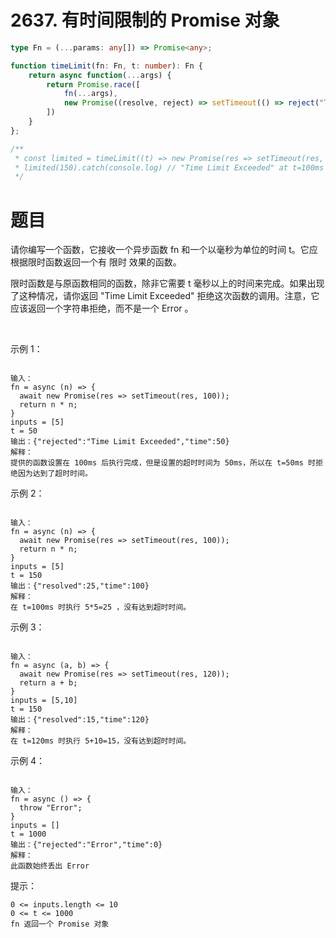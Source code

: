 # 2637. 有时间限制的 Promise 对象

```ts
type Fn = (...params: any[]) => Promise<any>;

function timeLimit(fn: Fn, t: number): Fn {
	return async function(...args) {
        return Promise.race([
            fn(...args), 
            new Promise((resolve, reject) => setTimeout(() => reject("Time Limit Exceeded"), t))
        ])
    }
};

/**
 * const limited = timeLimit((t) => new Promise(res => setTimeout(res, t)), 100);
 * limited(150).catch(console.log) // "Time Limit Exceeded" at t=100ms
 */
```

# 题目



请你编写一个函数，它接收一个异步函数 fn 和一个以毫秒为单位的时间 t。它应根据限时函数返回一个有 限时 效果的函数。

限时函数是与原函数相同的函数，除非它需要 t 毫秒以上的时间来完成。如果出现了这种情况，请你返回 "Time Limit Exceeded" 拒绝这次函数的调用。注意，它应该返回一个字符串拒绝，而不是一个 Error 。

 


示例 1：
```

输入：
fn = async (n) => { 
  await new Promise(res => setTimeout(res, 100)); 
  return n * n; 
}
inputs = [5]
t = 50
输出：{"rejected":"Time Limit Exceeded","time":50}
解释：
提供的函数设置在 100ms 后执行完成，但是设置的超时时间为 50ms，所以在 t=50ms 时拒绝因为达到了超时时间。
```
示例 2：
```

输入：
fn = async (n) => { 
  await new Promise(res => setTimeout(res, 100)); 
  return n * n; 
}
inputs = [5]
t = 150
输出：{"resolved":25,"time":100}
解释：
在 t=100ms 时执行 5*5=25 ，没有达到超时时间。
```
示例 3：
```

输入：
fn = async (a, b) => { 
  await new Promise(res => setTimeout(res, 120)); 
  return a + b; 
}
inputs = [5,10]
t = 150
输出：{"resolved":15,"time":120}
解释：
在 t=120ms 时执行 5+10=15，没有达到超时时间。
```
示例 4：
```

输入：
fn = async () => { 
  throw "Error";
}
inputs = []
t = 1000
输出：{"rejected":"Error","time":0}
解释：
此函数始终丢出 Error
```

提示：
```
0 <= inputs.length <= 10
0 <= t <= 1000
fn 返回一个 Promise 对象
```